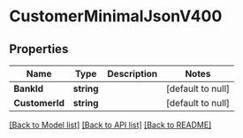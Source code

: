 # CustomerMinimalJsonV400

## Properties
Name | Type | Description | Notes
------------ | ------------- | ------------- | -------------
**BankId** | **string** |  | [default to null]
**CustomerId** | **string** |  | [default to null]

[[Back to Model list]](../README.md#documentation-for-models) [[Back to API list]](../README.md#documentation-for-api-endpoints) [[Back to README]](../README.md)


